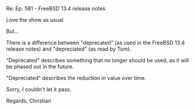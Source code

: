 Re: Ep. 581 - FreeBSD 13.4 release notes

Love the show as usual.

But...

There is a difference between "deprecated" (as used in the FreeBSD 13.4 release notes) and "depreciated" (as read by Tom).

"Deprecated" describes something that no longer should be used, as it will be phased out in the future.

"Depreciated" describes the reduction in value over time.

Sorry, I couldn't let it pass.

Regards,
Christian
